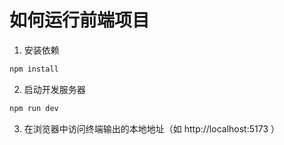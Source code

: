 # 如何运行前端项目

1. 安装依赖

```bash
npm install
```

2. 启动开发服务器

```bash
npm run dev
```

3. 在浏览器中访问终端输出的本地地址（如 http://localhost:5173 ）
